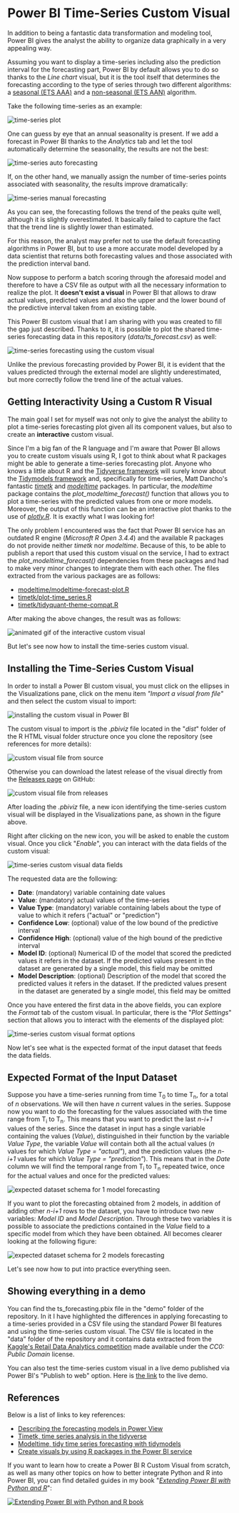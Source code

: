 # Power BI Time-Series Custom Visual

In addition to being a fantastic data transformation and modeling tool, Power BI gives the analyst the ability to organize data graphically in a very appealing way.

Assuming you want to display a time-series including also the prediction interval for the forecasting part, Power BI by default allows you to do so thanks to the _Line chart_ visual, but it is the tool itself that determines the forecasting according to the type of series through two different algorithms: a [seasonal (ETS AAA)](https://powerbi.microsoft.com/es-es/blog/describing-the-forecasting-models-in-power-view/#ETSAAA) and a [non-seasonal (ETS AAN)](https://powerbi.microsoft.com/es-es/blog/describing-the-forecasting-models-in-power-view/#ETSAAN) algorithm.

Take the following time-series as an example:

![time-series plot](/img/01.png)

One can guess by eye that an annual seasonality is present. If we add a forecast in Power BI thanks to the _Analytics_ tab and let the tool automatically determine the seasonality, the results are not the best:

![time-series auto forecasting](/img/02.png)

If, on the other hand, we manually assign the number of time-series points associated with seasonality, the results improve dramatically:

![time-series manual forecasting](/img/03.png)

As you can see, the forecasting follows the trend of the peaks quite well, although it is slightly overestimated. It basically failed to capture the fact that the trend line is slightly lower than estimated.

For this reason, the analyst may prefer not to use the default forecasting algorithms in Power BI, but to use a more accurate model developed by a data scientist that returns both forecasting values and those associated with the prediction interval band.

Now suppose to perform a batch scoring through the aforesaid model and therefore to have a CSV file as output with all the necessary information to realize the plot. It __doesn't exist a visual__ in Power BI that allows to draw actual values, predicted values and also the upper and the lower bound of the predictive interval taken from an existing table.

This Power BI custom visual that I am sharing with you was created to fill the gap just described. Thanks to it, it is possible to plot the shared time-series forecasting data in this repository (_data/ts_forecast.csv_) as well:

![time-series forecasting using the custom visual](/img/04.png)

Unlike the previous forecasting provided by Power BI, it is evident that the values predicted through the external model are slightly underestimated, but more correctly follow the trend line of the actual values.

## Getting Interactivity Using a Custom R Visual

The main goal I set for myself was not only to give the analyst the ability to plot a time-series forecasting plot given all its component values, but also to create an __interactive__ custom visual.

Since I'm a big fan of the R language and I'm aware that Power BI allows you to create custom visuals using R, I got to think about what R packages might be able to generate a time-series forecasting plot. Anyone who knows a little about R and the [Tidyverse framework](https://www.tidyverse.org/) will surely know about the [Tidymodels framework](https://www.tidymodels.org/) and, specifically for time-series, Matt Dancho's fantastic [_timetk_](https://github.com/business-science/timetk) and [_modeltime_](https://github.com/business-science/modeltime) packages. In particular, the _modeltime_ package contains the _plot_modeltime_forecast()_ function that allows you to plot a time-series with the predicted values from one or more models. Moreover, the output of this function can be an interactive plot thanks to the use of [_plotly.R_](https://github.com/plotly/plotly.R). It is exactly what I was looking for!

The only problem I encountered was the fact that Power BI service has an outdated R engine (_Microsoft R Open 3.4.4_) and the available R packages do not provide neither _timetk_ nor _modeltime_. Because of this, to be able to publish a report that used this custom visual on the service, I had to extract the _plot_modeltime_forecast()_ dependencies from these packages and had to make very minor changes to integrate them with each other. The files extracted from the various packages are as follows:

* [modeltime/modeltime-forecast-plot.R](https://github.com/business-science/modeltime/blob/master/R/modeltime-forecast-plot.R)
* [timetk/plot-time_series.R](https://github.com/business-science/timetk/blob/master/R/plot-time_series.R)
* [timetk/tidyquant-theme-compat.R](https://github.com/business-science/timetk/blob/master/R/tidyquant-theme-compat.R)

After making the above changes, the result was as follows:

![animated gif of the interactive custom visual](/img/interactive_demo.gif)

But let's see now how to install the time-series custom visual.

## Installing the Time-Series Custom Visual

In order to install a Power BI custom visual, you must click on the ellipses in the Visualizations pane, click on the menu item _"Import a visual from file"_ and then select the custom visual to import:

![installing the custom visual in Power BI](/img/05.png)

The custom visual to import is the _.pbiviz_ file located in the "_dist_" folder of the R HTML visual folder structure once you clone the repository (see references for more details):

![custom visual file from source](/img/06.png)

Otherwise you can download the latest release of the visual directly from the [Releases page](https://github.com/lucazav/power-bi-time-series-custom-visual/releases) on GitHub:

![custom visual file from releases](/img/06_a.png)

After loading the _.pbiviz_ file, a new icon identifying the time-series custom visual will be displayed in the Visualizations pane, as shown in the figure above.

Right after clicking on the new icon, you will be asked to enable the custom visual. Once you click "_Enable_", you can interact with the data fields of the custom visual:

![time-series custom visual data fields](/img/07.png)

The requested data are the following:

* __Date__: (mandatory) variable containing date values
* __Value__: (mandatory) actual values of the time-series
* __Value Type__: (mandatory) variable containing labels about the type of value to which it refers ("actual" or "prediction") 
* __Confidence Low__: (optional) value of the low bound of the predictive interval
* __Confidence High__: (optional) value of the high bound of the predictive interval
* __Model ID__: (optional) Numerical ID of the model that scored the predicted values it refers in the dataset. If the predicted values present in the dataset are generated by a single model, this field may be omitted
* __Model Description__: (optional) Description of the model that scored the predicted values it refers in the dataset. If the predicted values present in the dataset are generated by a single model, this field may be omitted 

Once you have entered the first data in the above fields, you can explore the _Format_ tab of the custom visual. In particular, there is the "_Plot Settings_" section that allows you to interact with the elements of the displayed plot:

![time-series custom visual format options](/img/08.png)

Now let's see what is the expected format of the input dataset that feeds the data fields.

## Expected Format of the Input Dataset

Suppose you have a time-series running from time T<sub>0</sub> to time T<sub>n</sub>, for a total of _n_ observations. We will then have _n_ current values in the series. Suppose now you want to do the forecasting for the values associated with the time range from T<sub>i</sub> to T<sub>n</sub>. This means that you want to predict the last _n-i+1_ values of the series. Since the dataset in input has a single variable containing the values (_Value_), distinguished in their function by the variable _Value Type_, the variable _Value_ will contain both all the actual values (_n_ values for which _Value Type = "actual"_), and the prediction values (the _n-i+1_ values for which _Value Type = "prediction"_). This means that in the _Date_ column we will find the temporal range from T<sub>i</sub> to T<sub>n</sub> repeated twice, once for the actual values and once for the predicted values:

![expected dataset schema for 1 model forecasting](/img/09.png)

If you want to plot the forecasting obtained from 2 models, in addition of adding other _n-i+1_ rows to the dataset, you have to introduce two new variables: _Model ID_ and _Model Description_. Through these two variables it is possible to associate the predictions contained in the _Value_ field to a specific model from which they have been obtained. All becomes clearer looking at the following figure: 

![expected dataset schema for 2 models forecasting](/img/10.png)

Let's see now how to put into practice everything seen.

## Showing everything in a demo

You can find the ts_forecasting.pbix file in the "demo" folder of the repository. In it I have highlighted the differences in applying forecasting to a time-series provided in a CSV file using the standard Power BI features and using the time-series custom visual. The CSV file is located in the "data" folder of the repository and it contains data extracted from the [Kaggle's Retail Data Analytics competition](https://www.kaggle.com/manjeetsingh/retaildataset?select=stores+data-set.csv) made available under the _CC0: Public Domain_ license.

You can also test the time-series custom visual in a live demo published via Power BI's "Publish to web" option. Here is [the link](https://app.powerbi.com/view?r=eyJrIjoiNTZlZTNkZTctMzZiNi00NTUzLTlkMzgtMTZkZTRlNDc1YmU2IiwidCI6IjA4MjRlOGM5LWQzNWEtNDAwMC1hYTYxLTQ3YjM5MDdjMDEyZSIsImMiOjF9&pageName=ReportSection) to the live demo.

## References

Below is a list of links to key references:

* [Describing the forecasting models in Power View](https://powerbi.microsoft.com/es-es/blog/describing-the-forecasting-models-in-power-view/)
* [Timetk, time series analysis in the tidyverse](https://business-science.github.io/timetk/)
* [Modeltime, tidy time series forecasting with tidymodels](https://business-science.github.io/modeltime/)
* [Create visuals by using R packages in the Power BI service](https://docs.microsoft.com/en-us/power-bi/connect-data/service-r-packages-support)

If you want to learn how to create a Power BI R Custom Visual from scratch, as well as many other topics on how to better integrate Python and R into Power BI, you can find detailed guides in my book "[_Extending Power BI with Python and R_](https://www.amazon.com/Extending-Power-Python-transform-analytical/dp/1801078203/)":

<a href="https://www.amazon.com/Extending-Power-Python-transform-analytical/dp/1801078203/" rel="Extending Power BI with Python and R">![Extending Power BI with Python and R book](/img/11.png)</a>


